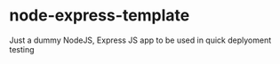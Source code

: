 # node-express-template

Just a dummy NodeJS, Express JS app to be used in quick deplyoment testing  